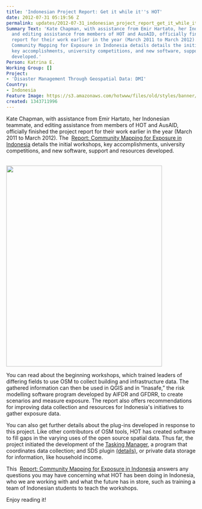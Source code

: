 ```yaml
---
title: 'Indonesian Project Report: Get it while it''s HOT'
date: 2012-07-31 05:19:56 Z
permalink: updates/2012-07-31_indonesian_project_report_get_it_while_it's_hot
Summary Text: 'Kate Chapman, with assistance from Emir Hartato, her Indonesian teammate,
  and editing assistance from members of HOT and AusAID, officially finished the project
  report for their work earlier in the year (March 2011 to March 2012). The Report:
  Community Mapping for Exposure in Indonesia details details the initial workshops,
  key accomplishments, university competitions, and new software, support and resources
  developed.'
Person: Katrina E.
Working Group: []
Project:
- 'Disaster Management Through Geospatial Data: DMI'
Country:
- Indonesia
Feature Image: https://s3.amazonaws.com/hotwww/files/old/styles/banner/public/cover_image.jpg
created: 1343711996
---
```


<p>Kate Chapman, with assistance from Emir Hartato, her Indonesian teammate, and editing assistance from members of HOT and AusAID, officially finished the project report for their work earlier in the year (March 2011 to March 2012). The&nbsp;<span class="file"><img class="file-icon" title="application/pdf" src="/modules/file/icons/application-pdf.png" alt=""> <a title="Report: Community Mapping for Exposure in Indonesia" href="https://s3.amazonaws.com/hotwww/files/old/CM4E-Indo-en.pdf">Report: Community Mapping for Exposure in Indonesia</a></span> details the initial workshops, key accomplishments, university competitions, and new software, support and resources developed.<br><br></p><p><a href="https://s3.amazonaws.com/hotwww/files/old/CM4E-Indo-en.pdf"><img src="https://s3.amazonaws.com/hotwww/files/old/cover_image_0.jpg" alt="" style="width:414px;height:534px"></a></p><p>You can read about the beginning workshops, which trained leaders of differing fields to use OSM to collect building and infrastructure data. The gathered information can then be used in QGIS and in “Inasafe,” the risk modelling software program developed by AIFDR and GFDRR, to create scenarios and measure exposure. The report also offers recommendations for improving data collection and resources for Indonesia's initiatives to gather exposure data.</p><p>You can also get further details about the plug-ins developed in response to this project. Like other contributors of OSM tools, HOT has created software to fill gaps in the varying uses of the open source spatial data. Thus far, the project initiated the development of the <a href="http://tasks.hotosm.org/">Tasking Manager</a>, a program that coordinates data collection; and SDS plugin <a href="http://lists.openstreetmap.org/pipermail/dev/2012-March/024677.html">(details)</a>, or private data storage for information, like household income.</p><p>This&nbsp;<span class="file"><img class="file-icon" title="application/pdf" src="/modules/file/icons/application-pdf.png" alt=""> <a title="Report: Community Mapping for Exposure in Indonesia" href="https://s3.amazonaws.com/hotwww/files/old/CM4E-Indo-en.pdf">Report: Community Mapping for Exposure in Indonesia</a></span> answers any questions you may have concerning what HOT has been doing in Indonesia, who we are working with and what the future has in store, such as training a team of Indonesian students to teach the workshops.</p><p>Enjoy reading it!</p>
